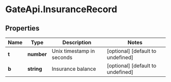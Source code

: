 # GateApi.InsuranceRecord

## Properties

Name | Type | Description | Notes
------------ | ------------- | ------------- | -------------
**t** | **number** | Unix timestamp in seconds | [optional] [default to undefined]
**b** | **string** | Insurance balance | [optional] [default to undefined]

